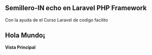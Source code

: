 ## Semillero-IN echo en Laravel PHP Framework
Con la ayuda de el Curso Laravel de codigo facilito
## Hola Mundo¡
<strong>Vista Principal</strong>
